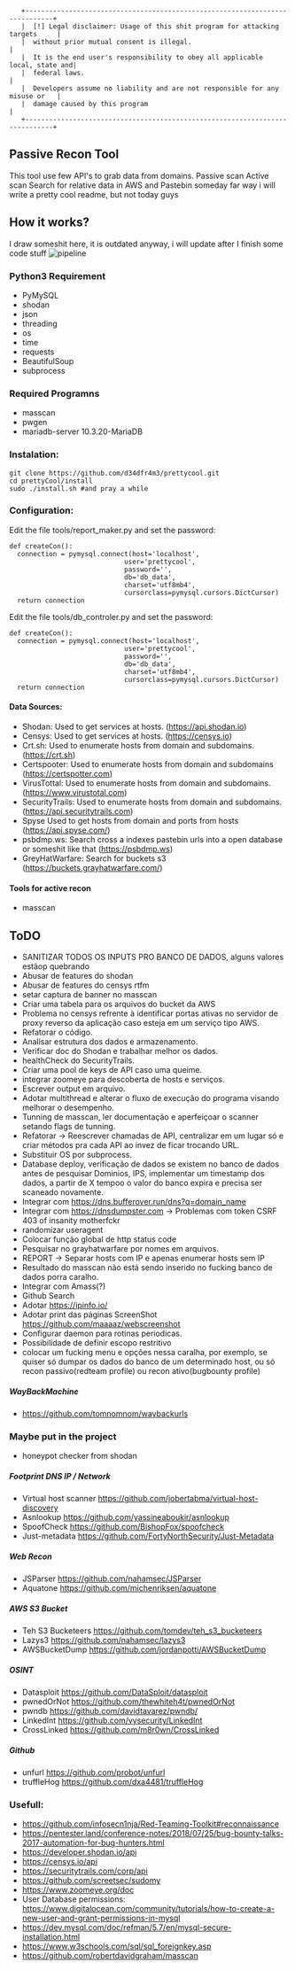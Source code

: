 ```
   +-----------------------------------------------------------------------------+
   |  [!] Legal disclaimer: Usage of this shit program for attacking targets     |
   |  without prior mutual consent is illegal.                                   |
   |  It is the end user's responsibility to obey all applicable local, state and|
   |  federal laws.                                                              |
   |  Developers assume no liability and are not responsible for any misuse or   |
   |  damage caused by this program                                              |
   +-----------------------------------------------------------------------------+
```
## Passive Recon Tool 
This tool use few API's to grab data from domains.
Passive scan
Active scan
Search for relative data in AWS and Pastebin
someday far way i will write a pretty cool readme, but not today guys


## How it works?
I draw someshit here, it is outdated anyway, i will update after I finish some code stuff
![pipeline](docs/fluxogram.jpeg)

### Python3 Requirement 
- PyMySQL
- shodan
- json
- threading
- os
- time
- requests
- BeautifulSoup
- subprocess

### Required Programns
- masscan
- pwgen
- mariadb-server 10.3.20-MariaDB


### Instalation: 
```
git clone https://github.com/d34dfr4m3/prettycool.git
cd prettyCool/install
sudo ./install.sh #and pray a while
```

### Configuration: 
Edit the file tools/report_maker.py and set the password: 

```
def createCon():
  connection = pymysql.connect(host='localhost',
                             user='prettycool',
                             password='',
                             db='db_data',
                             charset='utf8mb4',
                             cursorclass=pymysql.cursors.DictCursor)
  return connection 
```

Edit the file tools/db_controler.py and set the password: 

```
def createCon():
  connection = pymysql.connect(host='localhost',
                             user='prettycool',
                             password='',
                             db='db_data',
                             charset='utf8mb4',
                             cursorclass=pymysql.cursors.DictCursor)
  return connection 
```

#### Data Sources:
- Shodan: Used to get services at hosts. (https://api.shodan.io)
- Censys: Used to get services at hosts. (https://censys.io)
- Crt.sh: Used to enumerate hosts from domain and subdomains. (https://crt.sh)
- Certspooter: Used to enumerate hosts from domain and subdomains (https://certspotter.com)
- VirusTottal: Used to enumerate hosts from domain and subdomains. (https://www.virustotal.com)
- SecurityTrails: Used to enumerate hosts from domain and subdomains. (https://api.securitytrails.com)
- Spyse Used to get hosts from domain and ports from hosts (https://api.spyse.com/)
- psbdmp.ws: Search cross a indexes pastebin urls into a open database or someshit like that (https://psbdmp.ws)
- GreyHatWarfare: Search for buckets s3 (https://buckets.grayhatwarfare.com/)

#### Tools for active recon
- masscan

## ToDO
- SANITIZAR TODOS OS INPUTS PRO BANCO DE DADOS, alguns valores estãop quebrando
- Abusar de features do shodan
- Abusar de features do censys rtfm
- setar captura de banner no masscan
- Criar uma tabela para os arquivos do bucket da AWS
- Problema no censys refrente à identificar portas ativas no servidor de proxy reverso da aplicação caso esteja em um serviço tipo AWS. 
- Refatorar o código. 
- Analisar estrutura dos dados e armazenamento.
- Verificar doc do Shodan e trabalhar melhor os dados.
- healthCheck do SecurityTrails. 
- Criar uma pool de keys de API caso uma queime.
- integrar zoomeye para descoberta de hosts e serviços.
- Escrever output em arquivo.
- Adotar multithread e alterar o fluxo de execução do programa visando melhorar o desempenho.
- Tunning de masscan, ler documentação e aperfeiçoar o scanner setando flags de tunning. 
- Refatorar -> Reescrever chamadas de API, centralizar em um lugar só e criar métodos pra cada API ao invez de ficar trocando URL. 
- Substituir OS por subprocess.
- Database deploy, verificação de dados se existem no banco de dados antes de pesquisar Dominios, IPS, implementar um timestamp dos dados, a partir de X tempoo o valor do banco expira e precisa ser scaneado novamente. 
- Integrar com https://dns.bufferover.run/dns?q=domain_name
- Integrar com https://dnsdumpster.com -> Problemas com token CSRF  403 of insanity motherfckr
- randomizar useragent
- Colocar função global de http status code 
- Pesquisar no grayhatwarfare por nomes em arquivos.
- REPORT -> Separar hosts com IP e apenas enumerar hosts sem IP
- Resultado do masscan não está sendo inserido no fucking banco de dados porra caralho.
- Integrar com Amass(?)
- Github Search 
- Adotar https://ipinfo.io/
- Adotar print das páginas ScreenShot https://github.com/maaaaz/webscreenshot
- Configurar daemon para rotinas periodicas. 
- Possibilidade de definir escopo restritivo
- colocar um fucking menu e opções nessa caralha, por exemplo, se quiser só dumpar os dados do banco de um determinado host, ou só recon passivo(redteam profile) ou recon ativo(bugbounty profile) 


##### WayBackMachine 
- https://github.com/tomnomnom/waybackurls 

### Maybe put in the project
- honeypot checker from shodan

##### Footprint DNS IP / Network
- Virtual host scanner https://github.com/jobertabma/virtual-host-discovery
- Asnlookup https://github.com/yassineaboukir/asnlookup
- SpoofCheck https://github.com/BishopFox/spoofcheck
- Just-metadata https://github.com/FortyNorthSecurity/Just-Metadata

##### Web Recon 
- JSParser https://github.com/nahamsec/JSParser
- Aquatone https://github.com/michenriksen/aquatone

##### AWS S3 Bucket
- Teh S3 Bucketeers https://github.com/tomdev/teh_s3_bucketeers
- Lazys3 https://github.com/nahamsec/lazys3
- AWSBucketDump https://github.com/jordanpotti/AWSBucketDump

##### OSINT 
- Datasploit https://github.com/DataSploit/datasploit
- pwnedOrNot https://github.com/thewhiteh4t/pwnedOrNot
- pwndb https://github.com/davidtavarez/pwndb/
- LinkedInt https://github.com/vysecurity/LinkedInt
- CrossLinked https://github.com/m8r0wn/CrossLinked
##### Github
- unfurl https://github.com/probot/unfurl
- truffleHog https://github.com/dxa4481/truffleHog



### Usefull:
- https://github.com/infosecn1nja/Red-Teaming-Toolkit#reconnaissance
- https://pentester.land/conference-notes/2018/07/25/bug-bounty-talks-2017-automation-for-bug-hunters.html
- https://developer.shodan.io/api
- https://censys.io/api
- https://securitytrails.com/corp/api
- https://github.com/screetsec/sudomy
- https://www.zoomeye.org/doc
- User Database permissions: https://www.digitalocean.com/community/tutorials/how-to-create-a-new-user-and-grant-permissions-in-mysql
- https://dev.mysql.com/doc/refman/5.7/en/mysql-secure-installation.html
- https://www.w3schools.com/sql/sql_foreignkey.asp
- https://github.com/robertdavidgraham/masscan

